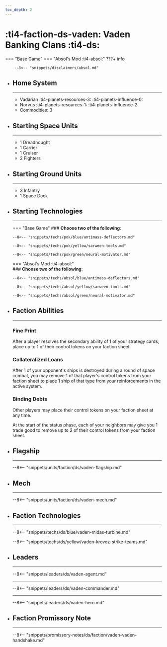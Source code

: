 ```yaml
---
toc_depth: 2
---
```


# :ti4-faction-ds-vaden: Vaden Banking Clans :ti4-ds:
=== "Base Game"
=== "Absol's Mod :ti4-absol:" 
    ???+ info

        --8<-- "snippets/disclaimers/absol.md"

<div class="grid cards" markdown>

-   ## __Home System__

    ---

    * Vadarian :ti4-planets-resources-3: :ti4-planets-influence-0:
    * Norvus :ti4-planets-resources-1: :ti4-planets-influence-2:
    * Commodities: 3

</div>

<div class="grid cards" markdown>

-   ## __Starting Space Units__

    ---

    * 1 Dreadnought
    * 1 Carrier
    * 1 Cruiser
    * 2 Fighters

-   ## __Starting Ground Units__

    ---

    * 3 Infantry
    * 1 Space Dock

-   ## __Starting Technologies__

    ---
    === "Base Game"
        ### **Choose two of the following**:

        --8<-- "snippets/techs/pok/blue/antimass-deflectors.md"

        --8<-- "snippets/techs/pok/yellow/sarween-tools.md"

        --8<-- "snippets/techs/pok/green/neural-motivator.md"

    === "Absol's Mod :ti4-absol:"  
        ### **Choose two of the following**:

        --8<-- "snippets/techs/absol/blue/antimass-deflectors.md"

        --8<-- "snippets/techs/absol/yellow/sarween-tools.md"

        --8<-- "snippets/techs/absol/green/neural-motivator.md"

-   ## __Faction Abilities__

    ---
    ### **Fine Print**
    
    After a player resolves the secondary ability of 1 of your strategy cards, place up to 1 of their control tokens on your faction sheet.

    ### **Collateralized Loans**
    
    After 1 of your opponent's ships is destroyed during a round of space combat, you may remove 1 of that player's control tokens from your faction sheet to place 1 ship of that type from your reinforcements in the active system.

    ### **Binding Debts**
    
    Other players may place their control tokens on your faction sheet at any time. 
    
    At the start of the status phase, each of your neighbors may give you 1 trade good to remove up to 2 of their control tokens from your faction sheet.

-   ## __Flagship__

    ---
    --8<-- "snippets/units/faction/ds/vaden-flagship.md"

-   ## __Mech__

    ---
    --8<-- "snippets/units/faction/ds/vaden-mech.md"

</div>

<div class="grid cards" markdown>

-   ## __Faction Technologies__

    ---

    --8<-- "snippets/techs/ds/blue/vaden-midas-turbine.md"

    --8<-- "snippets/techs/ds/yellow/vaden-krovoz-strike-teams.md"


-   ## __Leaders__

    ---
    
    --8<-- "snippets/leaders/ds/vaden-agent.md"

    ---

    --8<-- "snippets/leaders/ds/vaden-commander.md"

    ---

    --8<-- "snippets/leaders/ds/vaden-hero.md"

-   ## __Faction Promissory Note__

    ---
    --8<-- "snippets/promissory-notes/ds/faction/vaden-vaden-handshake.md"

</div>